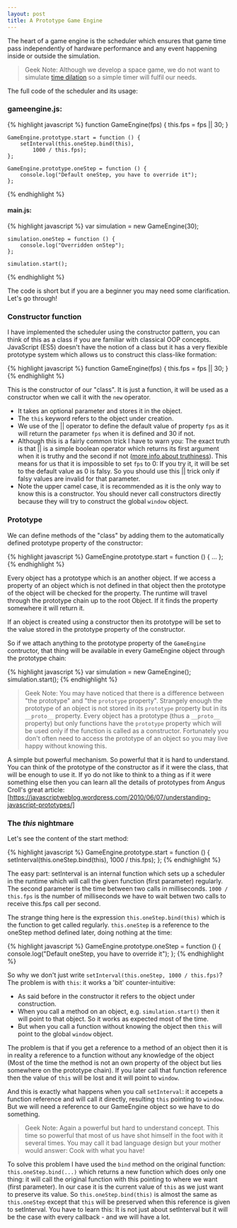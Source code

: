 ```yaml
---
layout: post
title: A Prototype Game Engine
---
```


The heart of a game engine is the scheduler which ensures that game time pass independently of hardware performance and any event happening inside or outside the simulation. 

> Geek Note: Although we develop a space  game, we do not want to simulate [time dilation](http://en.wikipedia.org/wiki/Time_dilation) so a simple timer will fulfil our needs.

The full code of the scheduler and its usage:

### gameengine.js: ###

{% highlight javascript %}
    function GameEngine(fps) {
        this.fps = fps || 30;
    }

    GameEngine.prototype.start = function () {
        setInterval(this.oneStep.bind(this),
            1000 / this.fps);
    };

    GameEngine.prototype.oneStep = function () {
        console.log("Default oneStep, you have to override it");
    };
{% endhighlight %}
 
#### main.js: ####
{% highlight javascript %}
    var simulation = new GameEngine(30);
    
    simulation.oneStep = function () {
        console.log("Overridden onStep");
    };

    simulation.start();
{% endhighlight %}

The code is short but if you are a beginner you may need some clarification. Let's go through!

### Constructor function ###

I have implemented the scheduler using the constructor pattern, you can think of this as a class if you are familiar with classical OOP concepts. JavaScript (ES5) doesn't have the notion of a class but it has a very flexible prototype system which allows us to construct this class-like formation:

{% highlight javascript %}
    function GameEngine(fps) {
        this.fps = fps || 30;
    }
{% endhighlight %}

This is the constructor of our "class". It is just a function, it will be used as a constructor when we call it with the `new` operator.

- It takes an optional parameter and stores it in the object.
- The `this` keyword refers to the object under creation.
- We use of the || operator to define the default value of property `fps` as it will return the parameter `fps` when it is defined and 30 if not.
- Although this is a fairly common trick I have to warn you: The exact truth is that || is a simple boolean operator which returns its first argument when it is truthy and the second if not ([more info about truthiness](https://developer.mozilla.org/en-US/docs/Glossary/Truthy)). This means for us that it is impossible to set `fps` to 0: If you try it, it will be set to the default value as 0 is falsy. So you should use this || trick only if falsy values are invalid for that parameter.
- Note the upper camel case, it is recommended as it is the only way to know this is a constructor. You should never call constructors directly because they will try to construct the global `window` object.

### Prototype ###

We can define methods of the "class" by adding them to the automatically defined prototype property of the constructor:

{% highlight javascript %}
   GameEngine.prototype.start = function () {
        ...
    };
{% endhighlight %}

Every object has a prototype which is an another object. If we access a property of an object which is not defined in that object then the prototype of the object will be checked for the property. The runtime will travel through the prototype chain up to the root Object. If it finds the property somewhere it will return it.

If an object is created using a constructor then its prototype will be set to the value stored in the prototype property of the constructor. 

So if we attach anything to the prototype property of the `GameEngine` contructor, that thing will be available in every GameEngine object through the prototype chain:

{% highlight javascript %}
    var simulation = new GameEngine();
    simulation.start();
{% endhighlight %}

> Geek Note: You may have noticed that there is a difference between "the prototype" and "the `prototype` property". Strangely enough the prototype of an object is not stored in its `prototype` property but in its `__proto__` property. Every object has a prototype (thus a `__proto__` property) but only functions have the `prototype` property which will be used only if the function is called as a constructor. Fortunately you don't often need to access the prototype of an object so you may live happy without knowing this.

A simple but powerful mechanism. So powerful that it is hard to understand. You can think of the prototype of the constructor as if it were the class, that will be enough to use it. If yo do not like to think to a thing as if it were something else then you can learn all the details of prototypes from Angus Croll's great article: [https://javascriptweblog.wordpress.com/2010/06/07/understanding-javascript-prototypes/]

### The *this* nightmare

Let's see the content of the start method:

{% highlight javascript %}
    GameEngine.prototype.start = function () {
        setInterval(this.oneStep.bind(this),
            1000 / this.fps);
    };
{% endhighlight %}

The easy part: setInterval is an internal function which sets up a scheduler in the runtime which will call the given function (first parameter) regularly. The second parameter is the time between two calls in milliseconds. `1000 / this.fps` is the number of milliseconds we have to wait betwen two calls to receive this.fps call per second.

The strange thing here is the expression `this.oneStep.bind(this)` which is the function to get called regularly. `this.oneStep` is a reference to the oneStep method defined later, doing nothing at the time: 

{% highlight javascript %}
    GameEngine.prototype.oneStep = function () {
        console.log("Default oneStep, you have to override it");
    };
{% endhighlight %}

So why we don't just write `setInterval(this.oneStep, 1000 / this.fps)`? The problem is with `this`: it works a 'bit' counter-intuitive:
- As said before in the constructor it refers to the object under construction. 
- When you call a method on an object, e.g. `simulation.start()` then it will point to that object. So it works as expected most of the time.
- But when you call a function without knowing the object then `this` will point to the global `window` object.

The problem is that if you get a reference to a method of an object then it is in reality a reference to a function without any knowledge of the object (Most of the time the method is not an own property of the object but lies somewhere on the prototype chain). If you later call that function reference then the value of `this` will be lost and it will point to `window`.

And this is exactly what happens when you call `setInterval`: it accepets a function reference and will call it directly, resulting `this` pointing to `window`. But we will need a reference to our GameEngine object so we have to do something.

> Geek Note: Again a powerful but hard to understand concept. This time so powerful that most of us have shot himself in the foot with it several times. You may call it bad language design but your mother would answer: Cook with what you have!

To solve this problem I have used the `bind` method on the original function: `this.oneStep.bind(...)` which returns a new function which does only one thing: it will call the original function with this pointing to where we want (first parameter). In our case it is the current value of `this` as we just want to preserve its value. So `this.oneStep.bind(this)` is almost the same as `this.oneStep` except that `this` will be preserved when this reference is given to setInterval. You have to learn this: It is not just about setInterval but it will be the case with every callback - and we will have a lot.
